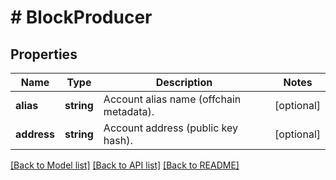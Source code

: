 # # BlockProducer

## Properties

Name | Type | Description | Notes
------------ | ------------- | ------------- | -------------
**alias** | **string** | Account alias name (offchain metadata). | [optional]
**address** | **string** | Account address (public key hash). | [optional]

[[Back to Model list]](../../README.md#models) [[Back to API list]](../../README.md#endpoints) [[Back to README]](../../README.md)
